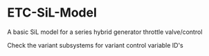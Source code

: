 # ETC-SiL-Model
A basic SiL model for a series hybrid generator throttle valve/control

Check the variant subsystems for variant control variable ID's
